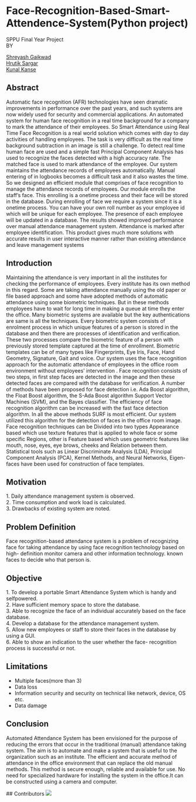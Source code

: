 <h1 align="cemter">Face-Recognition-Based-Smart-Attendence-System(Python project)</h1>
<div>
SPPU Final Year Project<br>
BY<br>
</div>

[Shreyash Gaikwad](https://github.com/SHREYASH96OG) <br>
[Hrutik Sargar](https://github.com/HrutikSargar) <br>
[Kunal Kanse](https://github.com/kunalkanse) <br>

## Abstract
<p>Automatic face recognition (AFR) technologies have seen dramatic improvements in performance over the past years, and such systems are now widely used for
security and commercial applications. An automated system for human face recognition in a real time background for a company to mark the attendance of their
employees. So Smart Attendance using Real Time Face Recognition is a real world
solution which comes with day to day activities of handling employees. The
task is very difficult as the real time background subtraction in an image is still
a challenge. To detect real time human face are used and a simple fast Principal
Component Analysis has used to recognize the faces detected with a high accuracy
rate. The matched face is used to mark attendance of the employee. Our system
maintains the attendance records of employees automatically. Manual entering of
in logbooks becomes a difficult task and it also wastes the time. So we designed
an efficient module that comprises of face recognition to manage the attendance
records of employees. Our module enrolls the staff’s face. This enrolling is a onetime process and their face will be stored in the database. During enrolling of face
we require a system since it is a onetime process. You can have your own roll number
as your employee id which will be unique for each employee. The presence of each
employee will be updated in a database. The results showed improved performance
over manual attendance management system. Attendance is marked after employee
identification. This product gives much more solutions with accurate results in user
interactive manner rather than existing attendance and leave management systems</p>

## Introduction
<p>Maintaining the attendance is very important in all the institutes for checking the
performance of employees. Every institute has its own method in this regard. Some
are taking attendance manually using the old paper or file based approach and some
have adopted methods of automatic attendance using some biometric techniques.
But in these methods employees have to wait for long time in making a queue at time
they enter the office. Many biometric systems are available but the key authentications are same is all the techniques. Every biometric system consists of enrolment
process in which unique features of a person is stored in the database and then
there are processes of identification and verification. These two processes compare
the biometric feature of a person with previously stored template captured at the
time of enrollment. Biometric templates can be of many types like Fingerprints,
Eye Iris, Face, Hand Geometry, Signature, Gait and voice. Our system uses the
face recognition approach for the automatic attendance of employees in the office
room environment without employees’ intervention . Face recognition consists of
two steps, in first step faces are detected in the image and then these detected faces
are compared with the database for verification. A number of methods have been
proposed for face detection i.e. Ada Boost algorithm, the Float Boost algorithm,
the S-Ada Boost algorithm Support Vector Machines (SVM), and the Bayes classifier. The efficiency of face recognition algorithm can be increased with the fast
face detection algorithm. In all the above methods SURF is most efficient. Our
system utilized this algorithm for the detection of faces in the office room image.
Face recognition techniques can be Divided into two types Appearance based which
use texture features that is applied to whole face or some specific Regions, other
is Feature based which uses geometric features like mouth, nose, eyes, eye brows,
cheeks and Relation between them. Statistical tools such as Linear Discriminate
Analysis (LDA), Principal Component Analysis (PCA), Kernel Methods, and Neural Networks, Eigen-faces have been used for construction of face templates.</p>

## Motivation
<p>1. Daily attendance management system is observed.<br>
2. Time consumption and work load is calculated.<br>
3. Drawbacks of existing system are noted.</p>

## Problem Definition
<p>Face recognition-based attendance system is a problem of recognizing face for taking
attendance by using face recognition technology based on high- definition monitor
camera and other information technology. known faces to decide who that person
is.</p>

## Objective
<p>1. To develop a portable Smart Attendance System which is handy and selfpowered.<br>
2. Have sufficient memory space to store the database.<br>
3. Able to recognize the face of an individual accurately based on the face
database.<br>
4. Develop a database for the attendance management system.<br>
5. Allow new employees or staff to store their faces in the database by using a
GUI.<br>
6. Able to show an indication to the user whether the face- recognition process
is successful or not.</p>

## Limitations
<ul>
  <li>Multiple faces(more than 3)</li>
  <li> Data loss</li>
  <li>Information security and security on technical like network, device, OS etc.</li>
  <li>Data damage</li>
</ul>

## Conclusion
<p>Automated Attendance System has been envisioned for the purpose of reducing
the errors that occur in the traditional (manual) attendance taking system. The
aim is to automate and make a system that is useful to the organization such as an
institute. The efficient and accurate method of attendance in the office environment
that can replace the old manual methods. This method is secure enough, reliable
and available for use. No need for specialized hardware for installing the system in
the office.It can be constructed using a camera and computer.</p>
## Contributors
<a href="https://github.com/SHREYASH96OG/Face-Recognition-Based-Smart-Attendence-System/graphs/contributors">
  <img src="https://contrib.rocks/image?repo=SHREYASH96OG/Face-Recognition-Based-Smart-Attendence-System" />
</a>


